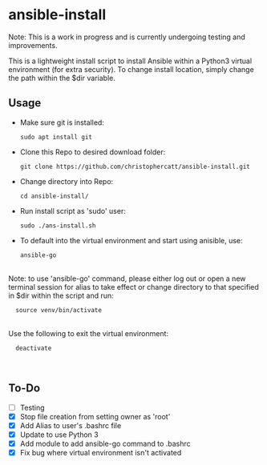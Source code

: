 # ansible-install

Note: This is a work in progress and is currently undergoing testing and improvements.


This is a lightweight install script to install Ansible within a Python3 virtual environment (for extra security).
To change install location, simply change the path within the $dir variable.


## Usage


* Make sure git is installed:

      sudo apt install git

* Clone this Repo to desired download folder:

      git clone https://github.com/christophercatt/ansible-install.git

* Change directory into Repo:

      cd ansible-install/

* Run install script as 'sudo' user:

      sudo ./ans-install.sh

* To default into the virtual environment and start using anisible, use:

      ansible-go

<br/>
Note: to use 'ansible-go' command, please either log out or open a new terminal session for alias to take effect or change directory to that specified in $dir within the script and run:

      source venv/bin/activate

<br/>
Use the following to exit the virtual environment:

      deactivate
<br/>

## To-Do
- [ ] Testing
- [x] Stop file creation from setting owner as 'root'
- [x] Add Alias to user's .bashrc file
- [x] Update to use Python 3
- [x] Add module to add ansible-go command to .bashrc
- [x] Fix bug where virtual environment isn't activated
